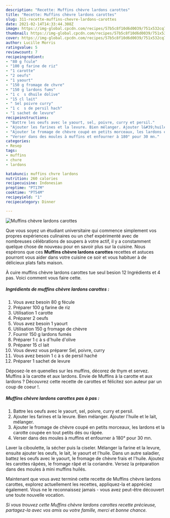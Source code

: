 ```yaml
---
description: "Recette: Muffins chèvre lardons carottes"
title: "Recette: Muffins chèvre lardons carottes"
slug: 311-recette-muffins-chevre-lardons-carottes
date: 2021-02-14T14:33:44.308Z
image: https://img-global.cpcdn.com/recipes/57b5c8f10d6d0039/751x532cq70/muffins-chevre-lardons-carottes-photo-principale-de-la-recette.jpg
thumbnail: https://img-global.cpcdn.com/recipes/57b5c8f10d6d0039/751x532cq70/muffins-chevre-lardons-carottes-photo-principale-de-la-recette.jpg
cover: https://img-global.cpcdn.com/recipes/57b5c8f10d6d0039/751x532cq70/muffins-chevre-lardons-carottes-photo-principale-de-la-recette.jpg
author: Lucille Morris
ratingvalue: 5
reviewcount: 7
recipeingredient:
- "80 g fcule"
- "100 g farine de riz"
- "1 carotte"
- "2 oeufs"
- "1 yaourt"
- "150 g fromage de chvre"
- "150 g lardons fums"
- "1 c  s dhuile dolive"
- "15 cl lait"
- " Sel poivre curry"
- "1 c  s de persil hach"
- "1 sachet de levure"
recipeinstructions:
- "Battre les oeufs avec le yaourt, sel, poivre, curry et persil."
- "Ajouter les farines et la levure. Bien mélanger. Ajouter l&#39;huile et le lait, mélanger."
- "Ajouter le fromage de chèvre coupé en petits morceaux, les lardons et la carotte coupée en tout petits dés ou râpée."
- "Verser dans des moules à muffins et enfourner à 180° pour 30 mn."
categories:
- Resep
tags:
- muffins
- chvre
- lardons

katakunci: muffins chvre lardons 
nutrition: 260 calories
recipecuisine: Indonesian
preptime: "PT17M"
cooktime: "PT54M"
recipeyield: "1"
recipecategory: Dinner

---
```



![Muffins chèvre lardons carottes](https://img-global.cpcdn.com/recipes/57b5c8f10d6d0039/751x532cq70/muffins-chevre-lardons-carottes-photo-principale-de-la-recette.jpg)

Que vous soyez un étudiant universitaire qui commence simplement vos propres expériences culinaires ou un chef expérimenté avec de nombreuses célébrations de soupers à votre actif, il y a constamment quelque chose de nouveau pour en savoir plus sur la cuisine. Nous espérons que ces <strong> Muffins chèvre lardons carottes </strong> recettes et astuces pourront vous aider dans votre cuisine ce soir et vous habituer à de délicieux plats faits maison.

<!--inarticleads1-->

À cuire muffins chèvre lardons carottes tue seul besion 12 Ingrédients et 4 pas. Voici comment vous faire cette.

##### Ingrédients de muffins chèvre lardons carottes :

1. Vous avez besoin 80 g fécule
1. Préparer 100 g farine de riz
1. Utilisation 1 carotte
1. Préparer 2 oeufs
1. Vous avez besoin 1 yaourt
1. Utilisation 150 g fromage de chèvre
1. Fournir 150 g lardons fumés
1. Préparer 1 c à s d&#39;huile d&#39;olive
1. Préparer 15 cl lait
1. Vous devez vous préparer  Sel, poivre, curry
1. Vous avez besoin 1 c à s de persil haché
1. Préparer 1 sachet de levure


Déposez-le en quenelles sur les muffins, décorez de thym et servez. Muffins à la carotte et aux lardons. Envie de Muffins à la carotte et aux lardons ? Découvrez cette recette de carottes et félicitez son auteur par un coup de coeur !. 

<!--inarticleads2-->

##### Muffins chèvre lardons carottes pas à pas :

1. Battre les oeufs avec le yaourt, sel, poivre, curry et persil.
1. Ajouter les farines et la levure. Bien mélanger. Ajouter l&#39;huile et le lait, mélanger.
1. Ajouter le fromage de chèvre coupé en petits morceaux, les lardons et la carotte coupée en tout petits dés ou râpée.
1. Verser dans des moules à muffins et enfourner à 180° pour 30 mn.


Laver la ciboulette, la sécher puis la ciseler. Mélanger la farine et la levure, ensuite ajouter les oeufs, le lait, le yaourt et l&#39;huile. Dans un autre saladier, battez les oeufs avec le yaourt, le fromage de chèvre frais et l&#39;huile. Ajoutez les carottes râpées, le fromage râpé et la coriandre. Versez la préparation dans des moules à mini muffins huilés. 

<!--inarticleads1-->

<p>
Maintenant que vous avez terminé cette recette de Muffins chèvre lardons carottes, explorez actuellement les recettes, appliquez-la et appréciez également. Vous ne le reconnaissez jamais - vous avez peut-être découvert une toute nouvelle vocation.
</p>

<p>
<i>Si vous trouvez cette Muffins chèvre lardons carottes recette précieuse, partagez-la avec vos amis ou votre famille, merci et bonne chance.</i>
</p>
